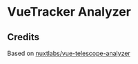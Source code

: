 # VueTracker Analyzer

## Credits
Based on [nuxtlabs/vue-telescope-analyzer](https://github.com/nuxtlabs/vue-telescope-analyzer)